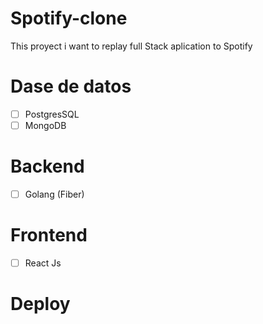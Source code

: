 # Spotify-clone
This proyect i want to replay full Stack aplication to Spotify 

# Dase de datos
  - [ ] PostgresSQL 
  - [ ] MongoDB  
# Backend 
  - [ ] Golang (Fiber) 
# Frontend 
  - [ ] React Js 
# Deploy 
